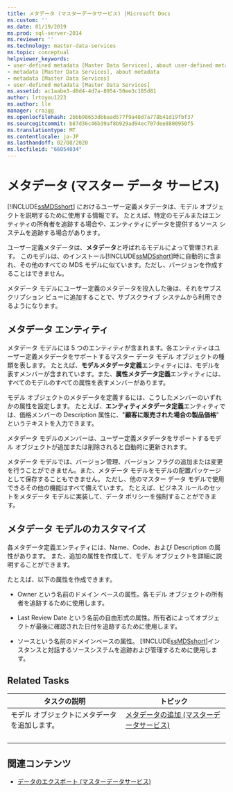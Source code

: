 ```yaml
---
title: メタデータ (マスターデータサービス) |Microsoft Docs
ms.custom: ''
ms.date: 01/19/2019
ms.prod: sql-server-2014
ms.reviewer: ''
ms.technology: master-data-services
ms.topic: conceptual
helpviewer_keywords:
- user-defined metadata [Master Data Services], about user-defined metadata
- metadata [Master Data Services], about metadata
- metadata [Master Data Services]
- user-defined metadata [Master Data Services]
ms.assetid: ac1aabe3-d8d4-4d7a-8954-50ee3c185d81
author: lrtoyou1223
ms.author: lle
manager: craigg
ms.openlocfilehash: 2bbb98653dbbaad577f9a48d7a778b41d19fbf37
ms.sourcegitcommit: b87d36c46b39af8b929ad94ec707dee8800950f5
ms.translationtype: MT
ms.contentlocale: ja-JP
ms.lasthandoff: 02/08/2020
ms.locfileid: "66054034"
---
```

# <a name="metadata-master-data-services"></a>メタデータ (マスター データ サービス)
  
  [!INCLUDE[ssMDSshort](../includes/ssmdsshort-md.md)] におけるユーザー定義メタデータは、モデル オブジェクトを説明するために使用する情報です。 たとえば、特定のモデルまたはエンティティの所有者を追跡する場合や、エンティティにデータを提供するソース システムを追跡する場合があります。  
  
 ユーザー定義メタデータは、**メタデータ**と呼ばれるモデルによって管理されます。 このモデルは、のインストール[!INCLUDE[ssMDSshort](../includes/ssmdsshort-md.md)]時に自動的に含まれ、その他のすべての MDS モデルに似ています。ただし、バージョンを作成することはできません。  
  
 メタデータ モデルにユーザー定義のメタデータを投入した後は、それをサブスクリプション ビューに追加することで、サブスクライブ システムから利用できるようになります。  
  
## <a name="metadata-entities"></a>メタデータ エンティティ  
 メタデータ モデルには 5 つのエンティティが含まれます。各エンティティはユーザー定義メタデータをサポートするマスター データ モデル オブジェクトの種類を表します。 たとえば、**モデルメタデータ定義**エンティティには、モデルを表すメンバーが含まれています。また、**属性メタデータ定義**エンティティには、すべてのモデルのすべての属性を表すメンバーがあります。  
  
 モデル オブジェクトのメタデータを定義するには、こうしたメンバーのいずれかの属性を設定します。 たとえば、**エンティティメタデータ定義**エンティティでは、価格メンバーの Description 属性に、"**顧客に販売された場合の製品価格**" というテキストを入力できます。  
  
 メタデータ モデルのメンバーは、ユーザー定義メタデータをサポートするモデル オブジェクトが追加または削除されると自動的に更新されます。  
  
 メタデータ モデルでは、バージョン管理、バージョン フラグの追加または変更を行うことができません。また、メタデータ モデルをモデルの配置パッケージとして保存することもできません。 ただし、他のマスター データ モデルで使用できるその他の機能はすべて備えています。 たとえば、ビジネス ルールのセットをメタデータ モデルに実装して、データ ポリシーを強制することができます。  
  
## <a name="customizing-your-metadata-model"></a>メタデータ モデルのカスタマイズ  
 各メタデータ定義エンティティには、Name、Code、および Description の属性があります。 また、追加の属性を作成して、モデル オブジェクトを詳細に説明することができます。  
  
 たとえば、以下の属性を作成できます。  
  
-   Owner という名前のドメイン ベースの属性。各モデル オブジェクトの所有者を追跡するために使用します。  
  
-   Last Review Date という名前の自由形式の属性。所有者によってオブジェクトが最後に確認された日付を追跡するために使用します。  
  
-   ソースという名前のドメインベースの属性。 [!INCLUDE[ssMDSshort](../includes/ssmdsshort-md.md)]インスタンスと対話するソースシステムを追跡および管理するために使用します。  
  
## <a name="related-tasks"></a>Related Tasks  
  
|タスクの説明|トピック|  
|----------------------|-----------|  
|モデル オブジェクトにメタデータを追加します。|[メタデータの追加 &#40;マスターデータサービス&#41;](add-metadata-master-data-services.md)
|&nbsp;|&nbsp;|
  
## <a name="related-content"></a>関連コンテンツ  
  
-   [データのエクスポート &#40;マスターデータサービス&#41;](overview-exporting-data-master-data-services.md)  
  
  
